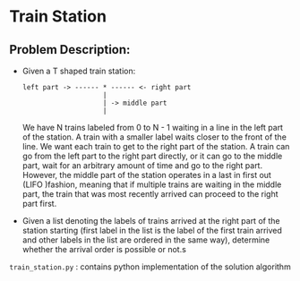 # Train Station
## Problem Description:

- Given a T shaped train station:

    ```
    left part -> ------ * ------ <- right part
                        |
                        | -> middle part
                        |
 
    ```

    We have N trains labeled from 0 to N - 1 waiting in a line in the 
    left part of the station. A train with a smaller label waits closer
    to the front of the line. We want each train to get to the right part
    of the station. A train can go from the left part to the right part 
    directly, or it can go to the middle part, wait for an arbitrary amount
    of time and go to the right part. However, the middle part of the station
    operates in a last in first out (LIFO )fashion, meaning that if multiple 
    trains are waiting in the middle part, the train that was most recently 
    arrived can proceed to the right part first.

-   Given a list denoting the labels of trains arrived at the right
    part of the station starting (first label in the list is the label of
    the first train arrived and other labels in the list are ordered in the 
    same way), determine whether the arrival order is possible or not.s

`train_station.py` : contains python implementation of the solution algorithm